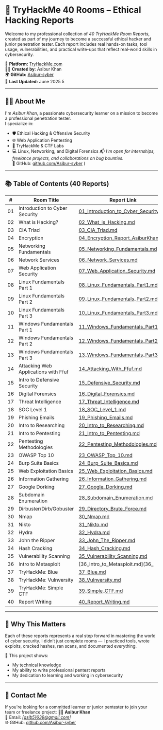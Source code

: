 # 🚀 TryHackMe 40 Rooms – Ethical Hacking Reports

Welcome to my professional collection of *40 TryHackMe Room Reports*, created as part of my journey to become a successful ethical hacker and junior penetration tester. Each report includes real hands-on tasks, tool usage, vulnerabilities, and practical write-ups that reflect real-world skills in cybersecurity.

🔐 **Platform:** [TryHackMe.com](https://tryhackme.com/)  
👨‍💻 **Created by:** Asibur Khan  
🌍 **GitHub:** [Asibur-syber](https://github.com/Asibur-syber)  
📅 **Last Updated:** June 2025
5

---

## 🙋‍♂️ About Me

I'm *Asibur Khan*, a passionate cybersecurity learner on a mission to become a professional penetration tester.  
I specialize in:
- 🛡️ Ethical Hacking & Offensive Security
- 🌐 Web Application Pentesting
- 🧠 TryHackMe & CTF Labs
- 💻 Linux, Networking, and Digital Forensics
📬 *I'm open for internships, freelance projects, and collaborations on bug bounties.*  
🔗 GitHub: [github.com/Asibur-syber](https://github.com/Asibur-syber)
)

---

## 📚 Table of Contents (40 Reports)

| #  | Room Title                            | Report Link                                      |
|----|----------------------------------------|--------------------------------------------------|
| 01 | Introduction to Cyber Security         | [01_Introduction_to_Cyber_Security.md](01_Introduction_to_Cyber_Security.md) |
| 02 | What is Hacking?                       | [02_What_is_Hacking.md](02_What_is_Hacking.md) |
| 03 | CIA Triad                              | [03_CIA_Triad.md](03_CIA_Triad.md) |
| 04 | Encryption                             | [04_Encryption_Report_AsiburKhan.md](04_Encryption_Report_AsiburKhan.md) |
| 05 | Networking Fundamentals                | [05_Networking_Fundamentals.md](05_Networking_Fundamentals.md) |
| 06 | Network Services                       | [06_Network_Services.md](06_Network_Services.md) |
| 07 | Web Application Security               | [07_Web_Application_Security.md](07_Web_Application_Security.md) |
| 08 | Linux Fundamentals Part 1              | [08_Linux_Fundamentals_Part1.md](08_Linux_Fundamentals_Part1.md) |
| 09 | Linux Fundamentals Part 2              | [09_Linux_Fundamentals_Part2.md](09_Linux_Fundamentals_Part2.md) |
| 10 | Linux Fundamentals Part 3              | [10_Linux_Fundamentals_Part3.md](10_Linux_Fundamentals_Part3.md) |
| 11 | Windows Fundamentals Part 1            | [11_Windows_Fundamentals_Part1.md](11_Windows_Fundamentals_Part1.md) |
| 12 | Windows Fundamentals Part 2            | [12_Windows_Fundamentals_Part2.md](12_Windows_Fundamentals_Part2.md) |
| 13 | Windows Fundamentals Part 3            | [13_Windows_Fundamentals_Part3.md](13_Windows_Fundamentals_Part3.md) |
| 14 | Attacking Web Applications with Ffuf   | [14_Attacking_With_Ffuf.md](14_Attacking_With_Ffuf.md) |
| 15 | Intro to Defensive Security            | [15_Defensive_Security.md](15_Defensive_Security.md) |
| 16 | Digital Forensics                      | [16_Digital_Forensics.md](16_Digital_Forensics.md) |
| 17 | Threat Intelligence                    | [17_Threat_Intelligence.md](17_Threat_Intelligence.md) |
| 18 | SOC Level 1                            | [18_SOC_Level_1.md](18_SOC_Level_1.md) |
| 19 | Phishing Emails                        | [19_Phishing_Emails.md](19_Phishing_Emails.md) |
| 20 | Intro to Researching                   | [20_Intro_to_Researching.md](20_Intro_to_Researching.md) |
| 21 | Intro to Pentesting                    | [21_Intro_to_Pentesting.md](21_Intro_to_Pentesting.md) |
| 22 | Pentesting Methodologies               | [22_Pentesting_Methodologies.md](22_Pentesting_Methodologies.md) |
| 23 | OWASP Top 10                           | [23_OWASP_Top_10.md](23_OWASP_Top_10.md) |
| 24 | Burp Suite Basics                      | [24_Burp_Suite_Basics.md](24_Burp_Suite_Basics.md) |
| 25 | Web Exploitation Basics                | [25_Web_Exploitation_Basics.md](25_Web_Exploitation_Basics.md) |
| 26 | Information Gathering                  | [26_Information_Gathering.md](26_Information_Gathering.md) |
| 27 | Google Dorking                         | [27_Google_Dorking.md](27_Google_Dorking.md) |
| 28 | Subdomain Enumeration                  | [28_Subdomain_Enumeration.md](28_Subdomain_Enumeration.md) |
| 29 | Dirbuster/Dirb/Gobuster                | [29_Directory_Brute_Force.md](29_Directory_Brute_Force.md) |
| 30 | Nmap                                   | [30_Nmap.md](30_Nmap.md) |
| 31 | Nikto                                  | [31_Nikto.md](31_Nikto.md) |
| 32 | Hydra                                  | [32_Hydra.md](32_Hydra.md) |
| 33 | John the Ripper                        | [33_John_The_Ripper.md](33_John_The_Ripper.md) |
| 34 | Hash Cracking                          | [34_Hash_Cracking.md](34_Hash_Cracking.md) |
| 35 | Vulnerability Scanning                 | [35_Vulnerability_Scanning.md](35_Vulnerability_Scanning.md) |
| 36 | Intro to Metasploit                    | [36_Intro_to_Metasploit.md](36_
| 37 | TryHackMe: Blue                        | [37_Blue.md](37_Blue.md) |
| 38 | TryHackMe: Vulnversity                 | [38_Vulnversity.md](38_Vulnversity.md) |
| 39 | TryHackMe: Simple CTF                  | [39_Simple_CTF.md](39_Simple_CTF.md) |
| 40 | Report Writing                         | [40_Report_Writing.md](40_Report_Writing.md) |

---

## 🧠 Why This Matters

Each of these reports represents a real step forward in mastering the world of cyber security. I didn’t just complete rooms — I practiced tools, wrote exploits, cracked hashes, ran scans, and documented everything.

📌 This project shows:
- My technical knowledge
- My ability to write professional pentest reports
- My dedication to learning and working in cybersecurity

---

## 📩 Contact Me

If you're looking for a committed learner or junior pentester to join your team or freelance project:
🧑‍💻 **Asibur Khan**  
📧 Email: *[asib51639@gmail.com]*  
🌐 GitHub: [github.com/Asibur-syber](https://github.com/Asibur-syber)
